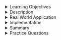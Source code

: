
<details><summary>Learning Objectives</summary>
<br>

After completing this module, associates should be able to:

- Identify the categories of common SQL datatypes
- List SQL data types

</details>
<details><summary>Description</summary>
<br>

In a database, each `table` is defined with a set of `columns`. Each `column` must have a data type which restricts the type of data that can be assigned to it. Each vendor can support any number of the data types. Below is a list of the most common types broken into categories.

| Category  | Sub 1        | Sub 2           | Sub 3          |
| --------- | ------------ | --------------- | -------------- |
| Character | Fixed-length | Variable-length | --             |
| Numeric   | Decimal      | Integer         | Floating point |
| Temporal  | Date         | Time            | Timestamp      |


## Character

Character types can represent character data as either `fixed` or `variable`-length character types like 'a' or 'cat' or a social media post.

### Fixed-length character types

Fixed length character types store a fixed number of bytes in storage regardless of the string or number of characters being stored. The fix length types can be declared as `char(n)` or `character(n)` (depends on the database) and each character will take up 1 byte.

```SQL
middle_initial character(1);
```

or

```SQL
middle_initial character;
```

The above column `middle_initial` will be 1 byte in storage regardless if the column actually has a value or not. Remaining characters are padded with spaces.

```SQL
pet_type char(10);
```

The column `pet_type` will always take up 10 bytes regardless if the column is empty or contains 'dog', 'feline', 'lizard', 'fish', or whatever. For instance if the value of `pet_type` is 'dog' the actual value stored in the database is, 3 bytes for 'd', 'o', 'g' + 7 bytes for the remaining spaces.

### Variable-length character types

Variable length character types store a variable number of bytes in storage with a minimum of 2 bytes for storing the length of the string. Variable length types can be declared as `character varying(n)` or `varchar(n)`

```SQL
first_name varchar(20);
```

Although the column `first_name` is declared with a 20 byte length, the actual length can range from 2-20 bytes. **Remember the last 2 bytes are reserved for storing the length.** If the column `first_name` contains the value 'John' the actual size in storage is 6 bytes. 4 bytes are used for the characters 'J', 'o', 'h', 'n' and 2 bytes are used for the length.

## Numeric

Numeric types store type of numbers either whole or fractional. The minimum and maximum of the different numeric types will depend on the SQL implementation. The different type of numeric types are.

- bit(n)
- bit varying(n)
- integer
- smallint
- bigint
- real(s)
- float(p,s)
- double precision(p,s)
- decimal(p,s)

### Decimal

Decimal types are used to store exact fractional number values like money.

```SQL
annual_income decimal(10,2);
```

The `decimal` data types `decimal`, `float`, `double` have a syntax that includes `type(p,s)`. In the syntax 'p' is the precision that represents the number of significant digits, 's' is the scale that represents the number of digits after the decimal point. In the example of above `annual_income` will have a maximum of 10 digits with 8 before the decimal and 2 after it, with a max value of `99,999,999.99`

### Integer

Integer data types store signed and unsigned whole numbers.

```SQL
age int;
```

### Floating point

Floating point types store approximate fractional number values. The precision and scale of floating point numbers are variable length.

```SQL
avg_temp float(10);
```

## Temporal

Temporal types store data related to dates and times.

### Date

The date type represents a date value with 3 parts year, month, and day. The range for date types is typically `0001-01-01` to `9999-12-31`. Dates are also typically stored in the format `YYYY-MM-DD`.

```SQL
dob date;
```

### Time

The time type represents data related to time of day in hours, minutes, and seconds. The time type has the format `HH:MM:SS`.

```SQL
received_at time;
```

### Timestamp

The timestamp type represents data related to a date and time. Timestamps have the format `YYYY-MM-DD HH:MM:SS`. This format has a space between the date and time sections.

```SQL
created_at timestamp;
```

On top of these very common data types, a database vendor can add any number of other data types to the implementation. Some vendors add spatial types, boolean types, json types, large object types, and more.


</details>
<details><summary>Real World Application</summary>
<br>

Understanding SQL data types is important for several reasons:

- __Data Integrity__: Knowing the appropriate data types ensures data integrity by enforcing constraints and preventing invalid data from being stored in the database. For example, using the VARCHAR data type for storing strings ensures that the data length is within the specified limit, preventing data truncation.

- __Storage Efficiency__: Choosing the correct data types helps optimize storage space in the database. Using data types with appropriate sizes reduces the amount of disk space required to store data. For example, using the INT data type for storing integer values requires less storage space compared to using VARCHAR for the same purpose.

- __Application Compatibility__: Knowledge of SQL data types ensures compatibility between the database schema and application code. Application developers need to understand the data types used in the database to correctly map database columns to application variables and parameters.

In summary, knowing about SQL data types is essential for maintaining data integrity, optimizing storage and performance, and ensuring application compatibility.

</details>
<details><summary>Implementation</summary> 
<br>

Here's an example SQL `CREATE TABLE` statement that demonstrates the use of various common data types:

```SQL

CREATE TABLE Employee (
    EmployeeID INT,
    FirstName VARCHAR(50),
    LastName VARCHAR(50),
    Gender CHAR(1),
    DateOfBirth DATE,
    Salary DECIMAL(10, 2),
    IsManager BOOLEAN,
    DepartmentID INT,
    JoinDate TIMESTAMP
);

```

Let's explain the columns in this example:

- EmployeeID: INT data type is used for storing integer values.
- FirstName and LastName: VARCHAR data type is used for storing variable-length character strings.
- Gender: CHAR data type is used for storing single-character values.
- DateOfBirth: DATE data type is used for storing date values.
- Salary: DECIMAL data type is used for storing fixed-point numbers with precision and scale.
- IsManager: BOOLEAN data type is used for storing boolean values (true or false).
- DepartmentID: INT data type is used for storing integer values.
- JoinDate: TIMESTAMP data type is used for storing date and time values.
</details>
<details><summary>Summary</summary> 
<br>

Data types enforce the expected types of values inserted into a table. SQL provides a standard list of data types which can be categorized into 3 main categories, each with its own subcategories.

- Character types
  - Fixed-length
  - Variable-length
- Numeric types
  - Decimal
  - Integer
  - Floating point
- Temporal types
  - Date
  - Time
  - Timestamp

</details>
<details><summary>Practice Questions</summary>

[Practice Questions](./Quiz.gift)</details>
